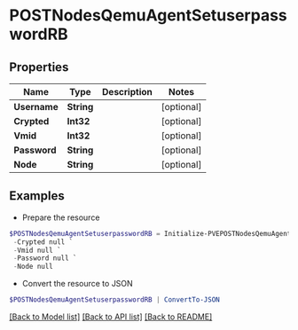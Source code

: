 # POSTNodesQemuAgentSetuserpasswordRB
## Properties

Name | Type | Description | Notes
------------ | ------------- | ------------- | -------------
**Username** | **String** |  | [optional] 
**Crypted** | **Int32** |  | [optional] 
**Vmid** | **Int32** |  | [optional] 
**Password** | **String** |  | [optional] 
**Node** | **String** |  | [optional] 

## Examples

- Prepare the resource
```powershell
$POSTNodesQemuAgentSetuserpasswordRB = Initialize-PVEPOSTNodesQemuAgentSetuserpasswordRB  -Username null `
 -Crypted null `
 -Vmid null `
 -Password null `
 -Node null
```

- Convert the resource to JSON
```powershell
$POSTNodesQemuAgentSetuserpasswordRB | ConvertTo-JSON
```

[[Back to Model list]](../README.md#documentation-for-models) [[Back to API list]](../README.md#documentation-for-api-endpoints) [[Back to README]](../README.md)

